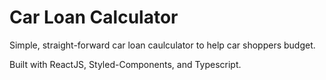 # Car Loan Calculator

 Simple, straight-forward car loan caulculator to help car shoppers budget.

 Built with ReactJS, Styled-Components, and Typescript.